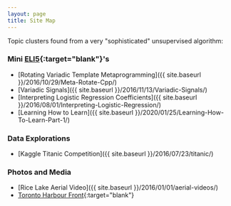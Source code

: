 ```yaml
---
layout: page
title: Site Map
---
```


Topic clusters found from a very "sophisticated" unsupervised algorithm:

### Mini [ELI5](https://www.reddit.com/r/explainlikeimfive/){:target="blank"}'s
- [Rotating Variadic Template Metaprogramming]({{ site.baseurl }}/2016/10/29/Meta-Rotate-Cpp/)
- [Variadic Signals]({{ site.baseurl }}/2016/11/13/Variadic-Signals/)
- [Interpreting Logistic Regression Coefficients]({{ site.baseurl }}/2016/08/01/Interpreting-Logistic-Regression/)
- [Learning How to Learn]({{ site.baseurl }}/2020/01/25/Learning-How-To-Learn-Part-1/)

### Data Explorations
- [Kaggle Titanic Competition]({{ site.baseurl }}/2016/07/23/titanic/)

### Photos and Media
- [Rice Lake Aerial Video]({{ site.baseurl }}/2016/01/01/aerial-videos/)
- [Toronto Harbour Front](https://www.youtube.com/watch?v=o1lQiE5Lt7M){:target="blank"}
